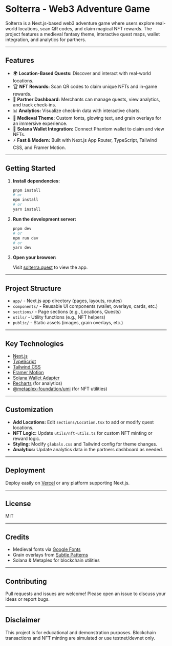 # Solterra - Web3 Adventure Game

Solterra is a Next.js-based web3 adventure game where users explore real-world locations, scan QR codes, and claim magical NFT rewards. The project features a medieval fantasy theme, interactive quest maps, wallet integration, and analytics for partners.

---

## Features

- 🌍 **Location-Based Quests:** Discover and interact with real-world locations.
- 🏆 **NFT Rewards:** Scan QR codes to claim unique NFTs and in-game rewards.
- 💼 **Partner Dashboard:** Merchants can manage quests, view analytics, and track check-ins.
- 📊 **Analytics:** Visualize check-in data with interactive charts.
- 🧙 **Medieval Theme:** Custom fonts, glowing text, and grain overlays for an immersive experience.
- 🔐 **Solana Wallet Integration:** Connect Phantom wallet to claim and view NFTs.
- ⚡ **Fast & Modern:** Built with Next.js App Router, TypeScript, Tailwind CSS, and Framer Motion.

---

## Getting Started

1. **Install dependencies:**

   ```bash
   pnpm install
   # or
   npm install
   # or
   yarn install
   ```

2. **Run the development server:**

   ```bash
   pnpm dev
   # or
   npm run dev
   # or
   yarn dev
   ```

3. **Open your browser:**

   Visit [solterra.quest](solterra.quest) to view the app.

---

## Project Structure

- `app/` - Next.js app directory (pages, layouts, routes)
- `components/` - Reusable UI components (wallet, overlays, cards, etc.)
- `sections/` - Page sections (e.g., Locations, Quests)
- `utils/` - Utility functions (e.g., NFT helpers)
- `public/` - Static assets (images, grain overlays, etc.)

---

## Key Technologies

- [Next.js](https://nextjs.org/)
- [TypeScript](https://www.typescriptlang.org/)
- [Tailwind CSS](https://tailwindcss.com/)
- [Framer Motion](https://www.framer.com/motion/)
- [Solana Wallet Adapter](https://github.com/solana-labs/wallet-adapter)
- [Recharts](https://recharts.org/) (for analytics)
- [@metaplex-foundation/umi](https://github.com/metaplex-foundation/umi) (for NFT utilities)

---

## Customization

- **Add Locations:** Edit `sections/Location.tsx` to add or modify quest locations.
- **NFT Logic:** Update `utils/nft-utils.ts` for custom NFT minting or reward logic.
- **Styling:** Modify `globals.css` and Tailwind config for theme changes.
- **Analytics:** Update analytics data in the partners dashboard as needed.

---

## Deployment

Deploy easily on [Vercel](https://vercel.com/) or any platform supporting Next.js.

---

## License

MIT

---

## Credits

- Medieval fonts via [Google Fonts](https://fonts.google.com/)
- Grain overlays from [Subtle Patterns](https://www.toptal.com/designers/subtlepatterns/)
- Solana & Metaplex for blockchain utilities

---

## Contributing

Pull requests and issues are welcome! Please open an issue to discuss your ideas or report bugs.

---

## Disclaimer

This project is for educational and demonstration purposes. Blockchain transactions and NFT minting are simulated or use testnet/devnet only.
